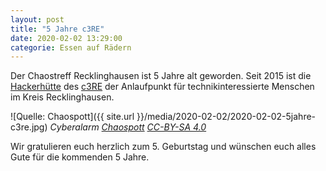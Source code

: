 ```yaml
---
layout: post
title: "5 Jahre c3RE"
date: 2020-02-02 13:29:00
categorie: Essen auf Rädern
---
```


Der Chaostreff Recklinghausen ist 5 Jahre alt geworden. Seit 2015 ist die [Hackerhütte](https://wiki.c3re.de/index.php?title=Hackerspace) des [c3RE](https://www.c3re.de/) der Anlaufpunkt für technikinteressierte Menschen im Kreis Recklinghausen.

![Quelle: Chaospott]({{ site.url }}/media/2020-02-02/2020-02-02-5jahre-c3re.jpg)
*Cyberalarm [Chaospott](https://chaospott.de) [CC-BY-SA 4.0](https://creativecommons.org/licenses/by-sa/4.0/)*

Wir gratulieren euch herzlich zum 5. Geburtstag und wünschen euch alles Gute für die kommenden 5 Jahre.
